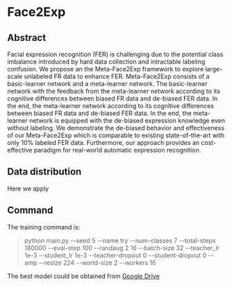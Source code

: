 # Face2Exp
## Abstract
Facial expression recognition (FER) is challenging due to the potential class imbalance introduced by hard data collection and intractable labeling confusion.  We propose an the Meta-Face2Exp framework to explore large-scale unlabeled FR data to enhance FER.  Meta-Face2Exp consists of a basic-learner network and a meta-learner network. The basic-learner network with the feedback from the meta-learner network according to its cognitive differences between biased FR data and de-biased FER data. In the end, the meta-learner network according to its cognitive differences between biased FR data and de-biased FER data. In the end, the meta-learner network is equipped with the de-biased expression knowledge even without labeling. We demonstrate the de-biased behavior and effectiveness of our Meta-Face2Exp which is comparable to existing state-of-the-art with only 10% labeled FER data. Furthermore, our approach provides an cost-effective paradigm for real-world automatic expression recognition.
## Data distribution
Here we apply 
## Command
The training command is:
> python main.py --seed 5 --name try --num-classes 7 --total-steps 180000 --eval-step 100 --randaug 2 16 --batch-size 32 --teacher_lr 1e-3 --student_lr 1e-3 --teacher-dropout 0 --student-dropout 0 --amp --resize 224 --world-size 2 --workers 16

The best model could be obtained from [Google Drive](https://drive.google.com/file/d/116e1WILkG4RKjwol5OyczaROYsKja9CP/view?usp=sharing)
